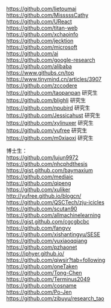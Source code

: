 https://github.com/lietoumai  
https://github.com/MisssssCathy  
https://github.com/UReact  
https://github.com/titan-web  
https://github.com/xchaoinfo  
https://github.com/jecktion  
https://github.com/microsoft  
https://github.com/ai  
https://github.com/google-research  
https://github.com/alibaba  
https://www.githubs.cn/top  
https://www.tinymind.cn/articles/3907  
https://github.com/zccodere  
https://github.com/taopanpan   研究生      
https://github.com/blighli   研究生     
https://github.com/npubird  研究生     
https://github.com/Jessicahust  研究生    
https://github.com/xylinuxer    研究生    
https://github.com/yufree    研究生    
https://github.com/m0xiaoxi    研究生    

博士生：    
https://github.com/lujun9972    
https://github.com/nhcphdthesis   
https://gist.github.com/baymaxium    
https://github.com/mediaic     
https://github.com/qipeng    
https://github.com/xuliker    
http://yufree.github.io/blogcn/    
https://github.com/QSCTech/zju-icicles    
https://github.com/scutan90    
https://github.com/allmachinelearning    
https://gist.github.com/cgcgbcbc    
https://github.com/fangvv    
https://github.com/xishantingyu/SESE   
https://github.com/yuxiaoqqiang     
https://github.com/pzhaonet     
https://iphyer.github.io/   
https://github.com/qiwsir?tab=following    
https://github.com/oneTaken   
https://github.com/Tong-Chen    
https://github.com/Terminus2049     
https://github.com/cosname     
https://github.com/Po-Jen     
https://github.com/zibuyu/research_tao


